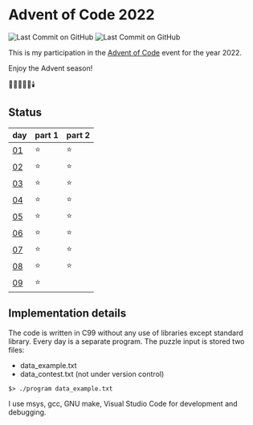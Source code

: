 # Advent of Code 2022

![Last Commit on GitHub](https://img.shields.io/github/license/piscilus/aoc22)
![Last Commit on GitHub](https://img.shields.io/github/last-commit/piscilus/aoc22)

This is my participation in the [Advent of Code](https://adventofcode.com/2022)
event for the year 2022.

Enjoy the Advent season!

🌟🎄🎅🎁🔔🕯️

## Status

| day                                        | part 1 | part 2 |
|--------------------------------------------|--------|--------|
| [01](https://adventofcode.com/2022/day/1)  |     ⭐ |     ⭐ |
| [02](https://adventofcode.com/2022/day/2)  |     ⭐ |     ⭐ |
| [03](https://adventofcode.com/2022/day/3)  |     ⭐ |     ⭐ |
| [04](https://adventofcode.com/2022/day/4)  |     ⭐ |     ⭐ |
| [05](https://adventofcode.com/2022/day/5)  |     ⭐ |     ⭐ |
| [06](https://adventofcode.com/2022/day/6)  |     ⭐ |     ⭐ |
| [07](https://adventofcode.com/2022/day/7)  |     ⭐ |     ⭐ |
| [08](https://adventofcode.com/2022/day/8)  |     ⭐ |     ⭐ |
| [09](https://adventofcode.com/2022/day/9)  |     ⭐ |        |

## Implementation details

The code is written in C99 without any use of libraries except standard library.
Every day is a separate program. The puzzle input is stored two files:

- data_example.txt
- data_contest.txt (not under version control)

```console
$> ./program data_example.txt
```

I use msys, gcc, GNU make, Visual Studio Code for development and debugging.
